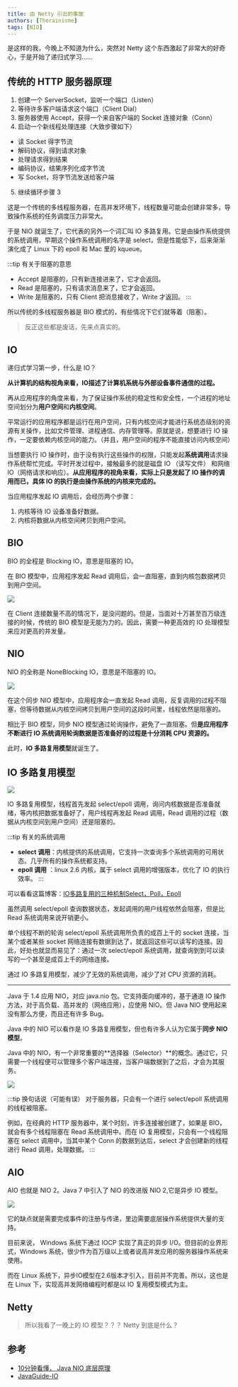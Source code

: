 ```yaml
---
title: 由 Netty 引出的事故
authors: [Therainisme]
tags: [NIO]
---
```


是这样的我，今晚上不知道为什么，突然对 Netty 这个东西激起了非常大的好奇心，于是开始了递归式学习......

<!--truncate-->

## 传统的 HTTP 服务器原理

1. 创建一个 ServerSocket，监听一个端口（Listen）
2. 等待许多客户端请求这个端口（Client Dial）
3. 服务器使用 Accept，获得一个来自客户端的 Socket 连接对象（Conn）
4. 启动一个新线程处理连接（大致步骤如下）

* 读 Socket 得字节流  
* 解码协议，得到请求对象 
* 处理请求得到结果 
* 编码协议，结果序列化成字节流 
* 写 Socket，将字节流发送给客户端

5. 继续循环步骤 3

这是一个传统的多线程服务器，在高并发环境下，线程数量可能会创建非常多，导致操作系统的任务调度压力非常大。

于是 NIO 就诞生了，它代表的另外一个词汇叫 IO 多路复用。它是由操作系统提供的系统调用，早期这个操作系统调用的名字是 select，但是性能低下，后来渐渐演化成了 Linux 下的 epoll 和 Mac 里的 kqueue。

:::tip 有关于阻塞的意思
* Accept 是阻塞的，只有新连接进来了，它才会返回。
* Read 是阻塞的，只有请求消息来了，它才会返回。
* Write 是阻塞的，只有 Client 把消息接收了，Write 才返回。
:::

所以传统的多线程服务器是 BIO 模式的，有些情况下它们就等着（阻塞）。

> 反正这些都是废话，先来点真实的。

## IO

递归式学习第一步，什么是 IO？

**从计算机的结构视角来看，IO描述了计算机系统与外部设备事件通信的过程。**

再从应用程序的角度来看，为了保证操作系统的稳定性和安全性，一个进程的地址空间划分为**用户空间**和**内核空间**。

平常运行的应用程序都是运行在用户空间，只有内核空间才能进行系统态级别的资源有关操作，比如文件管理、进程通信、内存管理等。原就是说，想要进行 IO 操作，一定要依赖内核空间的能力。（并且，用户空间的程序不能直接访问内核空间）

当想要执行 IO 操作时，由于没有执行这些操作的权限，只能发起**系统调用**请求操作系统帮忙完成。平时开发过程中，接触最多的就是磁盘 IO （读写文件） 和网络 IO（网络请求和响应）。**从应用程序的视角来看，实际上只是发起了 IO 操作的调用而已，具体 IO 的执行是由操作系统的内核来完成的。**

当应用程序发起 IO 调用后，会经历两个步骤：
1. 内核等待 IO 设备准备好数据。
2. 内核将数据从内核空间拷贝到用户空间。

## BIO

BIO 的全程是 Blocking IO，意思是阻塞的 IO。

在 BIO 模型中，应用程序发起 Read 调用后，会一直阻塞，直到内核包数据拷贝到用户空间。

![](./image/2022-02-06-23-02-35.png)

在 Client 连接数量不高的情况下，是没问题的。但是，当面对十万甚至百万级连接的时候，传统的 BIO 模型是无能为力的。因此，需要一种更高效的 IO 处理模型来应对更高的并发量。

## NIO

NIO 的全称是 NoneBlocking IO，意思是不阻塞的 IO。

![](./image/2022-02-06-23-16-52.png)

在这个同步 NIO 模型中，应用程序会一直发起 Read 调用，反复调用的过程不阻塞，但等待数据从内核空间拷贝到用户空间的这段时间里，线程依然是阻塞的。

相比于 BIO 模型，同步 NIO 模型通过轮询操作，避免了一直阻塞。但**是应用程序不断进行 IO 系统调用轮询数据是否准备好的过程是十分消耗 CPU 资源的。**

此时，**IO 多路复用模型**就诞生了。

## IO 多路复用模型

![](./image/2022-02-06-23-45-35.png)

IO 多路复用模型，线程首先发起 select/epoll 调用，询问内核数据是否准备就绪，等内核把数据准备好了，用户线程再发起 Read 调用，Read 调用的过程（数据从内核空间到用户空间）还是阻塞的。

:::tip 有关的系统调用
* **select 调用**：内核提供的系统调用，它支持一次查询多个系统调用的可用状态。几乎所有的操作系统都支持。
* **epoll 调用** ：linux 2.6 内核，属于 select 调用的增强版本，优化了 IO 的执行效率。
:::

可以看看这篇博客：[IO多路复用的三种机制Select，Poll，Epoll](https://www.jianshu.com/p/397449cadc9a)

虽然调用 select/epoll 查询数据状态，发起调用的用户线程依然会阻塞，但是比 Read 系统调用来说开销更小。

单个线程不断的轮询 select/epoll 系统调用所负责的成百上千的 socket 连接，当某个或者某些 socket 网络连接有数据到达了，就返回这些可以读写的连接。因此，好处也就显而易见了：通过一次 select/epoll 系统调用，就查询到到可以读写的一个甚至是成百上千的网络连接。

通过 IO 多路复用模型，减少了无效的系统调用，减少了对 CPU 资源的消耗。

-----

Java 于 1.4 应用 NIO，对应 java.nio 包。它支持面向缓冲的，基于通道 IO 操作方法，对于高负载、高并发的（网络应用），应使用 NIO。但 Java NIO 使用起来没有那么方便，而且还有许多 Bug。

Java 中的 NIO 可以看作是 IO 多路复用模型，但也有许多人认为它属于**同步 NIO 模型**。

Java 中的 NIO，有一个非常重要的**选择器（Selector）**的概念。通过它，只需要一个线程便可以管理多个客户端连接，当客户端数据到了之后，才会为其服务。

![](./image/2022-02-06-23-37-32.png)

:::tip 换句话说（可能有误）
对于服务器，只会有一个进行 select/epoll 系统调用的线程被阻塞。

例如，在经典的 HTTP 服务器中，某个时刻，许多连接被创建了，如果是 BIO，就会有多个线程阻塞在 Read 系统调用中。而在 IO 复用模型，只会有一个线程阻塞在 select 调用中，当其中某个 Conn 的数据到达后，select 才会创建新的线程进行 Read 调用，处理数据。
:::

## AIO

AIO 也就是 NIO 2。Java 7 中引入了 NIO 的改进版 NIO 2,它是异步 IO 模型。

![](./image/2022-02-07-00-29-32.png)

它的缺点就是需要完成事件的注册与传递，里边需要底层操作系统提供大量的支持。

目前来说， Windows 系统下通过 IOCP 实现了真正的异步 I/O。但目前的业界形式，Windows 系统，很少作为百万级以上或者说高并发应用的服务器操作系统来使用。

而在 Linux 系统下，异步IO模型在2.6版本才引入，目前并不完善。所以，这也是在 Linux 下，实现高并发网络编程时都是以 IO 复用模型模式为主。

## Netty

> 所以我看了一晚上的 IO 模型？？？ Netty 到底是什么？

## 参考

* [10分钟看懂， Java NIO 底层原理](https://www.cnblogs.com/crazymakercircle/p/10225159.html)
* [JavaGuide-IO](https://snailclimb.gitee.io/javaguide/#/docs/java/basis/io模型详解)